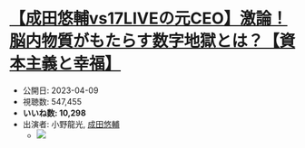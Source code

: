 # [【成田悠輔vs17LIVEの元CEO】激論！脳内物質がもたらす数字地獄とは？【資本主義と幸福】](https://www.youtube.com/watch?v=fxJfGYo9DVw)
-   公開日: 2023-04-09
-   視聴数: 547,455
-   **いいね数: 10,298**
-   出演者: 小野龍光, [成田悠輔](/rehacq_fan/people/成田悠輔 "wikilink")
    - [![](https://img.youtube.com/vi/fxJfGYo9DVw/hqdefault.jpg)](https://www.youtube.com/watch?v=fxJfGYo9DVw)
